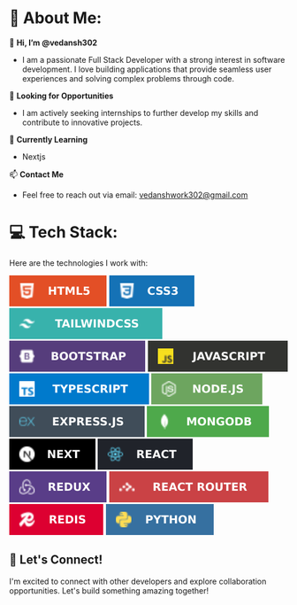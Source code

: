 # 💫 About Me:

👋 **Hi, I’m @vedansh302**
- I am a passionate Full Stack Developer with a strong interest in software development. I love building applications that provide seamless user experiences and solving complex problems through code.

💞️ **Looking for Opportunities**
- I am actively seeking internships to further develop my skills and contribute to innovative projects.

🌱 **Currently Learning**
- Nextjs

📫 **Contact Me**
- Feel free to reach out via email: [vedanshwork302@gmail.com](mailto:vedanshwork302@gmail.com)

# 💻 **Tech Stack:**

Here are the technologies I work with:

![HTML](https://raw.githubusercontent.com/vedansh302/SVG/main/html.svg)
![CSS](https://raw.githubusercontent.com/vedansh302/SVG/main/CSS.svg)
![Tailwind CSS](https://raw.githubusercontent.com/vedansh302/SVG/main/tailwindcss.svg)
![Bootstrap](https://raw.githubusercontent.com/vedansh302/SVG/main/bootstrap.svg)
![JavaScript](https://raw.githubusercontent.com/vedansh302/SVG/main/javascript.svg)
![TypeScript](https://raw.githubusercontent.com/vedansh302/SVG/main/typescript.svg)
![Node.js](https://raw.githubusercontent.com/vedansh302/SVG/main/nodejs.svg)
![Express.js](https://raw.githubusercontent.com/vedansh302/SVG/main/expressjs.svg)
![MongoDB](https://raw.githubusercontent.com/vedansh302/SVG/main/mongodb.svg)
![Next.js](https://raw.githubusercontent.com/vedansh302/SVG/main/next.svg)
![React](https://raw.githubusercontent.com/vedansh302/SVG/main/react.svg)
![Redux](https://raw.githubusercontent.com/vedansh302/SVG/main/redux.svg)
![React Router](https://raw.githubusercontent.com/vedansh302/SVG/main/reactrouter.svg)
![Redis](https://raw.githubusercontent.com/vedansh302/SVG/main/redis.svg)
![Python](https://raw.githubusercontent.com/vedansh302/SVG/main/python.svg)

## 🌟 Let's Connect!
I'm excited to connect with other developers and explore collaboration opportunities. Let's build something amazing together!
